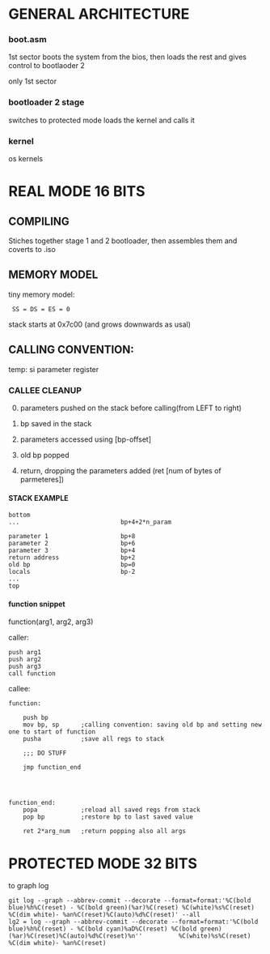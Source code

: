 # GENERAL ARCHITECTURE

### boot.asm
1st sector
boots the system from the bios, then loads the rest and gives control to bootlaoder 2

only 1st sector
### bootloader 2 stage
switches to protected mode
loads the kernel and calls it

### kernel
os kernels


# REAL MODE 16 BITS


## COMPILING

Stiches together stage 1 and 2 bootloader, then assembles them and coverts to .iso



## MEMORY MODEL

tiny memory model:

     SS = DS = ES = 0

stack starts at 0x7c00 (and grows downwards as usal)


## CALLING CONVENTION: 

temp: si parameter register


### CALLEE CLEANUP

0. parameters pushed on the stack before calling(from LEFT to right) 

1. bp saved in the stack

2. parameters accessed using [bp-offset]

3. old bp popped

4. return, dropping the parameters added (ret [num of bytes of parmeteres])

#### STACK EXAMPLE

    bottom
    ...                            bp+4+2*n_param

    parameter 1                    bp+8
    parameter 2                    bp+6
    parameter 3                    bp+4
    return address                 bp+2
    old bp                         bp=0
    locals                         bp-2
    ...
    top


#### function snippet

function(arg1, arg2, arg3)

caller:

    push arg1
    push arg2
    push arg3
    call function


callee:

    function:

        push bp
        mov bp, sp      ;calling convention: saving old bp and setting new one to start of function
        pusha           ;save all regs to stack

        ;;; DO STUFF

        jmp function_end
   



    function_end:
        popa            ;reload all saved regs from stack
        pop bp          ;restore bp to last saved value

        ret 2*arg_num   ;return popping also all args





# PROTECTED MODE 32 BITS

to graph log

```
git log --graph --abbrev-commit --decorate --format=format:'%C(bold blue)%h%C(reset) - %C(bold green)(%ar)%C(reset) %C(white)%s%C(reset) %C(dim white)- %an%C(reset)%C(auto)%d%C(reset)' --all
lg2 = log --graph --abbrev-commit --decorate --format=format:'%C(bold blue)%h%C(reset) - %C(bold cyan)%aD%C(reset) %C(bold green)(%ar)%C(reset)%C(auto)%d%C(reset)%n''          %C(white)%s%C(reset) %C(dim white)- %an%C(reset)
```





